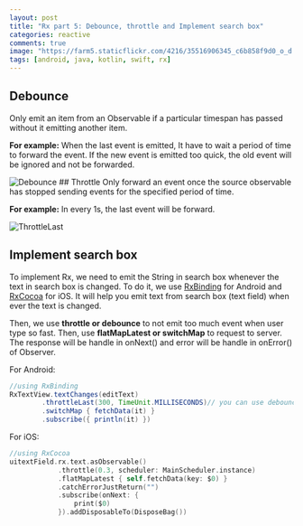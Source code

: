 ```yaml
---
layout: post
title: "Rx part 5: Debounce, throttle and Implement search box"
categories: reactive
comments: true
image: "https://farm5.staticflickr.com/4216/35516906345_c6b858f9d0_o_d.jpg"
tags: [android, java, kotlin, swift, rx]
---
```


## Debounce
Only emit an item from an Observable if a particular timespan has passed without it emitting another item.

**For example:** When the last event is emitted, It have to wait a period of time to forward the event. If the new event is emitted too quick, the old event will be ignored and not be forwarded.
<!--more-->
<img class="post-image" src="http://reactivex.io/documentation/operators/images/debounce.png" alt="Debounce"/>
## Throttle
Only forward an event once the source observable has stopped sending events for the specified period of time.

**For example:** In every 1s, the last event will be forward.

<img class="post-image" src="https://camo.githubusercontent.com/95e62a00ba13ce12ab42f6d41431d5afb3b26e76/68747470733a2f2f7261772e6769746875622e636f6d2f77696b692f5265616374697665582f52784a6176612f696d616765732f72782d6f70657261746f72732f7468726f74746c654c6173742e706e67" alt="ThrottleLast"/>

## Implement search box

To implement Rx, we need to emit the String in search box whenever the text in search box is changed. To do it, we use [RxBinding](https://github.com/JakeWharton/RxBinding) for Android and [RxCocoa](https://github.com/ReactiveX/RxSwift) for iOS. It will help you emit text from search box (text field) when ever the text is changed.

Then, we use **throttle or debounce** to not emit too much event when user type so fast. Then, use **flatMapLatest or switchMap** to request to server. The response will be handle in onNext() and error will be handle in onError() of Observer.

For Android:

```java
//using RxBinding
RxTextView.textChanges(editText)
		.throttleLast(300, TimeUnit.MILLISECONDS)// you can use debounce instead
		.switchMap { fetchData(it) }
		.subscribe({ println(it) })
```

For iOS:

```swift
//using RxCocoa
uitextField.rx.text.asObservable()
            .throttle(0.3, scheduler: MainScheduler.instance)
            .flatMapLatest { self.fetchData(key: $0) }
            .catchErrorJustReturn("")
            .subscribe(onNext: {
                print($0)
            }).addDisposableTo(DisposeBag())
        
```